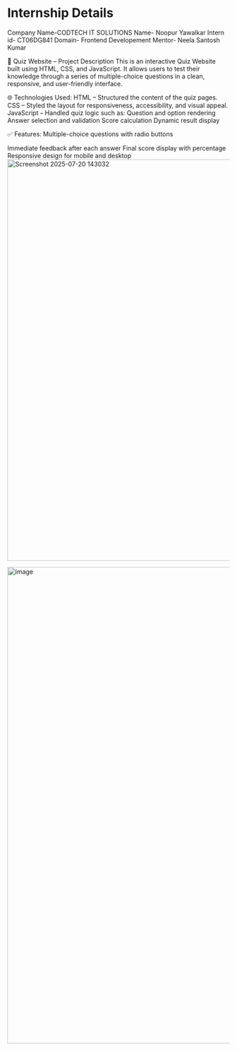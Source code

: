 # Internship Details
Company Name-CODTECH IT SOLUTIONS
Name- Noopur Yawalkar 
Intern id- CT06DG841
Domain- Frontend Developement
Mentor- Neela Santosh Kumar

🔹 Quiz Website – Project Description
This is an interactive Quiz Website built using HTML, CSS, and JavaScript. It allows users to test their knowledge through a series of multiple-choice questions in a clean, responsive, and user-friendly interface.

🌐 Technologies Used:
HTML – Structured the content of the quiz pages.
CSS – Styled the layout for responsiveness, accessibility, and visual appeal.
JavaScript – Handled quiz logic such as:
Question and option rendering
Answer selection and validation
Score calculation
Dynamic result display

✅ Features:
Multiple-choice questions with radio buttons

Immediate feedback after each answer
Final score display with percentage
Responsive design for mobile and desktop
<img width="1903" height="910" alt="Screenshot 2025-07-20 143032" src="https://github.com/user-attachments/assets/787382b4-515f-494c-9225-41be6e8e9da6" />

<img width="1920" height="1080" alt="image" src="https://github.com/user-attachments/assets/91eb491d-8f8d-4081-9927-00436869be9e" />
